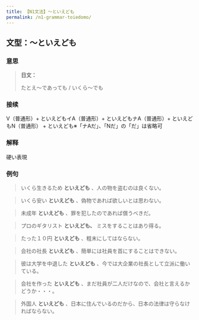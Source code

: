 ```yaml
---
title: 【N1文法】〜といえども
permalink: /n1-grammar-toiedomo/
---
```


## 文型：〜といえども

### 意思

> **日文：**
> 
> たとえ〜であっても / いくら〜でも


### 接续

V（普通形）+ といえどもイA（普通形）+ といえどもナA（普通形）+ といえどもN（普通形） + といえども※「ナAだ」、「Nだ」の「だ」は省略可

### 解释

硬い表現

### 例句

> いくら生きるため **といえども** 、人の物を盗むのは良くない。

> いくら安い **といえども** 、偽物であれば欲しいとは思わない。

> 未成年 **といえども** 、罪を犯したのであれば償うべきだ。

> プロのギタリスト **といえども、** ミスをすることはあり得る。

> たった１０円 **といえども** 、粗末にしてはならない。

> 会社の社長 **といえども** 、簡単には社員を首にすることはできない。

> 彼は大学を中退した **といえども** 、今では大企業の社長として立派に働いている。

> 会社を作った **といえども** 、まだ社員が二人だけなので、会社と言えるかどうか・・・。

> 外国人 **といえども** 、日本に住んでいるのだから、日本の法律は守らなければならない。

